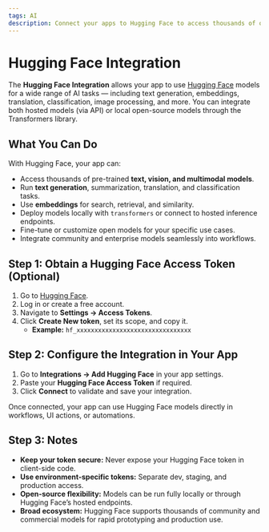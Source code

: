 ```yaml
---
tags: AI
description: Connect your apps to Hugging Face to access thousands of open models for text, vision, and multimodal tasks.
---
```

# Hugging Face Integration

The **Hugging Face Integration** allows your app to use [Hugging Face](https://huggingface.co/) models for a wide range of AI tasks — including text generation, embeddings, translation, classification, image processing, and more. You can integrate both hosted models (via API) or local open-source models through the Transformers library.

## What You Can Do

With Hugging Face, your app can:
- Access thousands of pre-trained **text, vision, and multimodal models**.  
- Run **text generation**, summarization, translation, and classification tasks.  
- Use **embeddings** for search, retrieval, and similarity.  
- Deploy models locally with `transformers` or connect to hosted inference endpoints.  
- Fine-tune or customize open models for your specific use cases.  
- Integrate community and enterprise models seamlessly into workflows.

## Step 1: Obtain a Hugging Face Access Token (Optional)

1. Go to [Hugging Face](https://huggingface.co/).  
2. Log in or create a free account.  
3. Navigate to **Settings → Access Tokens**.  
4. Click **Create New token**, set its scope, and copy it.
   * **Example:** `hf_xxxxxxxxxxxxxxxxxxxxxxxxxxxxxxxx`


## Step 2: Configure the Integration in Your App

1. Go to **Integrations → Add Hugging Face** in your app settings.  
2. Paste your **Hugging Face Access Token** if required.  
3. Click **Connect** to validate and save your integration.

Once connected, your app can use Hugging Face models directly in workflows, UI actions, or automations.

## Step 3: Notes

* **Keep your token secure:** Never expose your Hugging Face token in client-side code.  
* **Use environment-specific tokens:** Separate dev, staging, and production access.  
* **Open-source flexibility:** Models can be run fully locally or through Hugging Face’s hosted endpoints.  
* **Broad ecosystem:** Hugging Face supports thousands of community and commercial models for rapid prototyping and production use.
```

